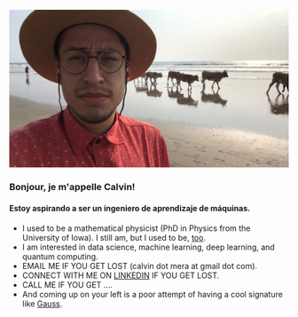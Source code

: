 ![](hello_cowbeen.jpg?raw=True)

### Bonjour, je m'appelle Calvin!
#### Estoy aspirando a ser un ingeniero de aprendizaje de máquinas.

- I used to be a mathematical physicist (PhD in Physics from the University of Iowa). I still am, but I used to be, [too](https://scholar.google.com/citations?user=UaVHISQAAAAJ&hl=en).
- I am interested in data science, machine learning, deep learning, and quantum computing.
- EMAIL ME IF YOU GET LOST (calvin dot mera at gmail dot com).
- CONNECT WITH ME ON [LINKEDIN](https://www.linkedin.com/in/calvin-mera/) IF YOU GET LOST.
- CALL ME IF YOU GET ....
- And coming up on your left is a poor attempt of having a cool signature like [Gauss](https://en.wikipedia.org/wiki/Carl_Friedrich_Gauss#/media/File:Carl_Friedrich_Gau%C3%9F_signature.svg).
